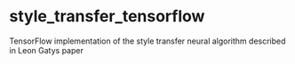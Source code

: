 # style_transfer_tensorflow
TensorFlow implementation of the style transfer neural algorithm described in Leon Gatys paper 
